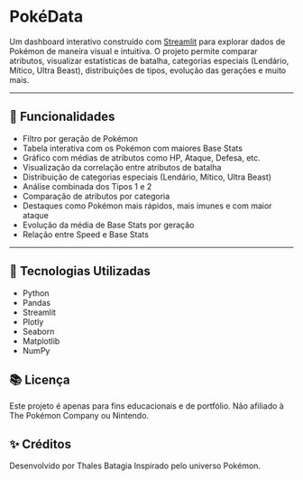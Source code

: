 # PokéData
Um dashboard interativo construído com [Streamlit](https://streamlit.io/) para explorar dados de Pokémon de maneira visual e intuitiva. O projeto permite comparar atributos, visualizar estatísticas de batalha, categorias especiais (Lendário, Mítico, Ultra Beast), distribuições de tipos, evolução das gerações e muito mais.

---

## 🚀 Funcionalidades

- Filtro por geração de Pokémon
- Tabela interativa com os Pokémon com maiores Base Stats
- Gráfico com médias de atributos como HP, Ataque, Defesa, etc.
- Visualização da correlação entre atributos de batalha
- Distribuição de categorias especiais (Lendário, Mítico, Ultra Beast)
- Análise combinada dos Tipos 1 e 2
- Comparação de atributos por categoria
- Destaques como Pokémon mais rápidos, mais imunes e com maior ataque
- Evolução da média de Base Stats por geração
- Relação entre Speed e Base Stats

---

## 🧠 Tecnologias Utilizadas

- Python
- Pandas
- Streamlit
- Plotly
- Seaborn
- Matplotlib
- NumPy

## 📚 Licença
Este projeto é apenas para fins educacionais e de portfólio. Não afiliado à The Pokémon Company ou Nintendo.

## ✨ Créditos
Desenvolvido por Thales Batagia
Inspirado pelo universo Pokémon.
